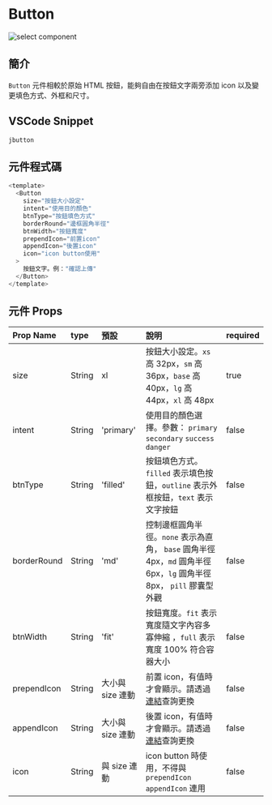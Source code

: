 # Button <Badge type="info" text="單一元件" />

![select component](../../.vuepress/public/select.png)

## 簡介

`Button` 元件相較於原始 HTML 按鈕，能夠自由在按鈕文字兩旁添加 icon 以及變更填色方式、外框和尺寸。

## VSCode Snippet

```
jbutton
```

## 元件程式碼

```javascript
<template>
  <Button
    size="按鈕大小設定"
    intent="使用目的顏色"
    btnType="按鈕填色方式"
    borderRound="邊框圓角半徑"
    btnWidth="按鈕寬度"
    prependIcon="前置icon"
    appendIcon="後置icon"
    icon="icon button使用"
  >
    按鈕文字。例："確認上傳"
  </Button>
</template>
```

## 元件 Props

| Prop Name   | type   | 預設             | 說明                                                                                                                | required |
| :---------- | :----- | :--------------- | :------------------------------------------------------------------------------------------------------------------ | :------- |
| size        | String | xl               | 按鈕大小設定。`xs` 高 32px，`sm` 高 36px，`base` 高 40px，`lg` 高 44px，`xl` 高 48px                                | true     |
| intent      | String | 'primary'        | 使用目的顏色選擇。參數： `primary` `secondary` `success` `danger`                                                   | false    |
| btnType     | String | 'filled'         | 按鈕填色方式。`filled` 表示填色按鈕，`outline` 表示外框按鈕，`text` 表示文字按鈕                                    | false    |
| borderRound | String | 'md'             | 控制邊框圓角半徑。`none` 表示為直角， `base` 圓角半徑 4px，`md` 圓角半徑 6px，`lg` 圓角半徑 8px， `pill` 膠囊型外觀 | false    |
| btnWidth    | String | 'fit'            | 按鈕寬度。`fit` 表示寬度隨文字內容多寡伸縮 ，`full` 表示寬度 100% 符合容器大小                                      | false    |
| prependIcon | String | 大小與 size 連動 | 前置 icon，有值時才會顯示。請透過[連結](https://icones.js.org/)查詢更換                                             | false    |
| appendIcon  | String | 大小與 size 連動 | 後置 icon，有值時才會顯示。請透過[連結](https://icones.js.org/)查詢更換                                             | false    |
| icon        | String | 與 size 連動     | icon button 時使用，不得與 `prependIcon` `appendIcon` 連用                                                          | false    |
